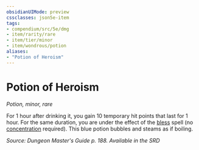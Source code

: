 ```yaml
---
obsidianUIMode: preview
cssclasses: json5e-item
tags:
- compendium/src/5e/dmg
- item/rarity/rare
- item/tier/minor
- item/wondrous/potion
aliases: 
- "Potion of Heroism"
---
```

# Potion of Heroism
*Potion, minor, rare*  


For 1 hour after drinking it, you gain 10 temporary hit points that last for 1 hour. For the same duration, you are under the effect of the [bless](Mechanics/spells/bless.md) spell (no [concentration](Mechanics/Rules/conditions.md#Concentration) required). This blue potion bubbles and steams as if boiling.

*Source: Dungeon Master's Guide p. 188. Available in the <span title='Systems Reference Document (5.1)'>SRD</span>*